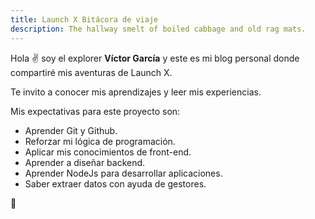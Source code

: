 ```yaml
---
title: Launch X Bitácora de viaje
description: The hallway smelt of boiled cabbage and old rag mats.
---
```


Hola ✌️ soy el explorer **Víctor García** y este es mi blog personal donde compartiré mis aventuras de Launch X.

Te invito a conocer mis aprendizajes y leer mis experiencias.

Mis expectativas para este proyecto son:
- Aprender Git y Github.
- Reforzar mi lógica de programación.
- Aplicar mis conocimientos de front-end.
- Aprender a diseñar backend.
- Aprender NodeJs para desarrollar aplicaciones.
- Saber extraer datos con ayuda de gestores.

🚀
